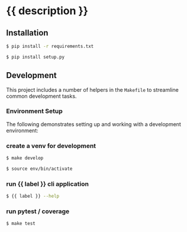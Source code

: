 # {{ description }}

## Installation

```bash
$ pip install -r requirements.txt

$ pip install setup.py
```

## Development

This project includes a number of helpers in the `Makefile` to streamline common development tasks.

### Environment Setup

The following demonstrates setting up and working with a development environment:

### create a venv for development

```bash
$ make develop

$ source env/bin/activate
```

### run {{ label }} cli application

```bash
$ {{ label }} --help
```

### run pytest / coverage

```bash
$ make test
```
